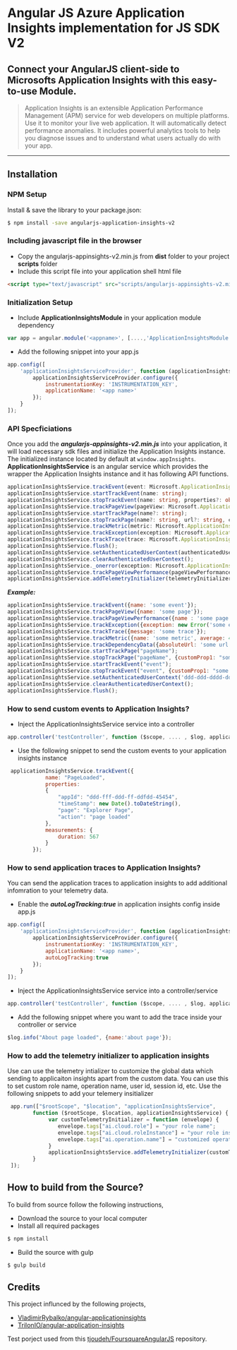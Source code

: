 # Angular JS Azure Application Insights implementation for JS SDK V2

## Connect your AngularJS client-side to Microsofts Application Insights with this easy-to-use Module.

 >Application Insights is an extensible Application Performance Management (APM) service for web developers on multiple platforms. Use it to monitor your live web application. It will automatically detect performance anomalies. It includes powerful analytics tools to help you diagnose issues and to understand what users actually do with your app.
---
## Installation

### NPM Setup

Install & save the library to your package.json:

```bash
$ npm install -save angularjs-application-insights-v2
```

### Including javascript file in the browser

* Copy the angularjs-appinsights-v2.min.js from **dist** folder to your project **scripts** folder 
* Include this script file into your application shell html file
```html
<script type="text/javascript" src="scripts/angularjs-appinsights-v2.min.js"></script>
```

### Initialization Setup
* Include **ApplicationInsightsModule** in your application module dependency
```js
var app = angular.module('<appname>', [....,'ApplicationInsightsModule']);
```
* Add the following snippet into your app.js
```js
app.config([
    'applicationInsightsServiceProvider', function (applicationInsightsServiceProvider) {
        applicationInsightsServiceProvider.configure({
            instrumentationKey: 'INSTRUMENTATION_KEY',
            applicationName: '<app name>'
        });
    }
]);
```
### API Specficiations
Once you add the ***angularjs-appinsights-v2.min.js*** into your application, it will load necessary sdk files and initialize the Application Insights instance. The initialized instance located by default at `window.appInsights`. **ApplicationInsightsService** is an angular service which provides the wrapper the Application Insights instance and it has following API functions.

```ts
applicationInsightsService.trackEvent(event: Microsoft.ApplicationInsights.IEventTelemetry, customProperties:object);
applicationInsightsService.startTrackEvent(name: string);
applicationInsightsService.stopTrackEvent(name: string, properties?: object, measurements?:object);
applicationInsightsService.trackPageView(pageView: Microsoft.ApplicationInsights.IPageViewTelemetry, customProperties?:object);
applicationInsightsService.startTrackPage(name?: string);
applicationInsightsService.stopTrackPage(name?: string, url?: string, customProperties?: object);
applicationInsightsService.trackMetric(metric: Microsoft.ApplicationInsights.IMetricTelemetry, customProperties?:object);
applicationInsightsService.trackException(exception: Microsoft.ApplicationInsights.IExceptionTelemetry, customProperties?:object);
applicationInsightsService.trackTrace(trace: Microsoft.ApplicationInsights.ITraceTelemetry, customProperties?: object);
applicationInsightsService.flush();
applicationInsightsService.setAuthenticatedUserContext(authenticatedUserId: string, accountId?: string, storeInCookie?: boolean);
applicationInsightsService.clearAuthenticatedUserContext();
applicationInsightsService._onerror(exception: Microsoft.ApplicationInsights.IAutoExceptionTelemetry);
applicationInsightsService.trackPageViewPerformance(pageViewPerformance: Microsoft.ApplicationInsights.IPageViewPerformanceTelemetry, customProperties?: object});
applicationInsightsService.addTelemetryInitializer(telemetryInitializer: (item: Microsoft.ApplicationInsights.ITelemetryItem) => boolean | void);
```

***Example:***
```js
applicationInsightsService.trackEvent({name: 'some event'});
applicationInsightsService.trackPageView({name: 'some page'});
applicationInsightsService.trackPageViewPerformance({name : 'some page', url: 'some url'});
applicationInsightsService.trackException({exception: new Error('some error')});
applicationInsightsService.trackTrace({message: 'some trace'});
applicationInsightsService.trackMetric({name: 'some metric', average: 42});
applicationInsightsService.trackDependencyData({absoluteUrl: 'some url', responseCode: 200, method: 'GET', id: 'some id'});
applicationInsightsService.startTrackPage("pageName");
applicationInsightsService.stopTrackPage("pageName", {customProp1: "some value"});
applicationInsightsService.startTrackEvent("event");
applicationInsightsService.stopTrackEvent("event", {customProp1: "some value"});
applicationInsightsService.setAuthenticatedUserContext('ddd-ddd-dddd-dddd');
applicationInsightsService.clearAuthenticatedUserContext();
applicationInsightsService.flush();
```

### How to send custom events to Application Insights?
* Inject the ApplicationInsightsService service into a controller
```js
app.controller('testController', function ($scope, .... , $log, applicationInsightsService) {
```
* Use the following snippet to send the custom events to your application insights instance
```js
 applicationInsightsService.trackEvent({
            name: "PageLoaded",
            properties:
            {
                "appId": "ddd-fff-ddd-ff-ddfdd-45454",
                "timeStamp": new Date().toDateString(),
                "page": "Explorer Page",
                "action": "page loaded"
            },
            measurements: {
                duration: 567
            }
        });
```

### How to send application traces to Application Insights?
You can send the application traces to application insights to add additional infomration to your telemetry data.
* Enable the  ***autoLogTracking:true*** in application insights config inside app.js
```js
app.config([
    'applicationInsightsServiceProvider', function (applicationInsightsServiceProvider) {
        applicationInsightsServiceProvider.configure({
            instrumentationKey: 'INSTRUMENTATION_KEY',
            applicationName: '<app name>',
            autoLogTracking:true
        });
    }
]);
```
* Inject the ApplicationInsightsService service into a controller/service
```js
app.controller('testController', function ($scope, .... , $log, applicationInsightsService) {
```
* Add the following snippet where you want to add the trace inside your controller or service
```js
$log.info("About page loaded", {name:'about page'});

```

### How to add the telemetry initializer to application insights
Use can use the telemetry intializer to customize the global data which sending to applicaiton insights apart from the custom data. 
You can use this to set custom role name, operation name, user id, session id, etc.
Use the following snippets to add your telemery insitializer
```js
 app.run(["$rootScope", "$location", "applicationInsightsService",
        function ($rootScope, $location, applicationInsightsService) {
             var customTelemetryInitializer = function (envelope) {
                envelope.tags["ai.cloud.role"] = "your role name";
                envelope.tags["ai.cloud.roleInstance"] = "your role instance";
                envelope.tags["ai.operation.name"] = "customized operation name"
             }
             applicationInsightsService.addTelemetryInitializer(customTelemetryInitializer);
        }
 ]);
```

## How to build from the Source?

To build from source follow the following instructions,
* Download the source to your local computer
* Install all required packages
```bash
$ npm install
```
* Build the source with gulp
```bash
$ gulp build
```

## Credits

This project influnced by the following projects,
* [VladimirRybalko/angular-applicationinsights](https://github.com/VladimirRybalko/angular-applicationinsights)
* [TrilonIO/angular-application-insights](https://github.com/TrilonIO/angular-application-insights)

Test porject used from this [tjoudeh/FoursquareAngularJS](https://github.com/tjoudeh/FoursquareAngularJS) repository.
